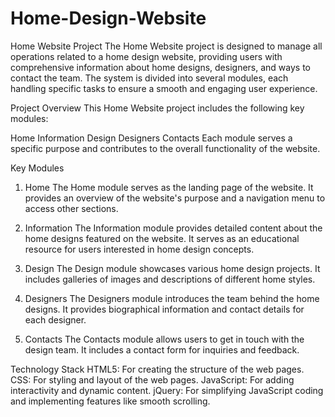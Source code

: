 # Home-Design-Website

Home Website Project
The Home Website project is designed to manage all operations related to a home design website, providing users with comprehensive information about home designs, designers, and ways to contact the team. The system is divided into several modules, each handling specific tasks to ensure a smooth and engaging user experience.

Project Overview
This Home Website project includes the following key modules:

Home
Information
Design
Designers
Contacts
Each module serves a specific purpose and contributes to the overall functionality of the website.

Key Modules
1. Home
The Home module serves as the landing page of the website. It provides an overview of the website's purpose and a navigation menu to access other sections.

2. Information
The Information module provides detailed content about the home designs featured on the website. It serves as an educational resource for users interested in home design concepts.

3. Design
The Design module showcases various home design projects. It includes galleries of images and descriptions of different home styles.

4. Designers
The Designers module introduces the team behind the home designs. It provides biographical information and contact details for each designer.

5. Contacts
The Contacts module allows users to get in touch with the design team. It includes a contact form for inquiries and feedback.

Technology Stack
HTML5: For creating the structure of the web pages.
CSS: For styling and layout of the web pages.
JavaScript: For adding interactivity and dynamic content.
jQuery: For simplifying JavaScript coding and implementing features like smooth scrolling.

